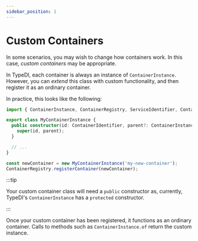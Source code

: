 ```yaml
---
sidebar_position: 1
---
```


# Custom Containers

In some scenarios, you may wish to change how containers work.
In this case, _custom containers_ may be appropriate.

In TypeDI, each container is always an instance of `ContainerInstance`.
However, you can _extend_ this class with custom functionality, and
then register it as an ordinary container.

In practice, this looks like the following:

```ts
import { ContainerInstance, ContainerRegistry, ServiceIdentifier, ContainerIdentifier } from '@typed-inject/injector';

export class MyContainerInstance {
  public constructor(id: ContainerIdentifier, parent?: ContainerInstance) {
    super(id, parent);
  }

  // ...
}

const newContainer = new MyContainerInstance('my-new-container');
ContainerRegistry.registerContainer(newContainer);
```

:::tip

Your custom container class will need a `public` constructor as,
currently, TypeDI's `ContainerInstance` has a `protected` constructor.

:::

Once your custom container has been registered, it functions as an ordinary
container. Calls to methods such as `ContainerInstance.of` return the custom instance.
